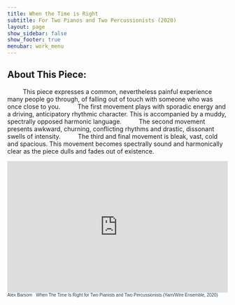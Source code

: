 ```yaml
---
title: When the Time is Right
subtitle: For Two Pianos and Two Percussionists (2020)
layout: page
show_sidebar: false
show_footer: true
menubar: work_menu
---
```


## About This Piece:

&nbsp;&nbsp;&nbsp;&nbsp;&nbsp;&nbsp;&nbsp;&nbsp; This piece expresses a common, nevertheless painful experience many people go through, of falling out of touch with someone who was once close to you. 
&nbsp;&nbsp;&nbsp;&nbsp;&nbsp;&nbsp;&nbsp;&nbsp; The first movement plays with sporadic energy and a driving, anticipatory rhythmic character. This is accompanied by a muddy, spectrally opposed harmonic language.
&nbsp;&nbsp;&nbsp;&nbsp;&nbsp;&nbsp;&nbsp;&nbsp; The second movement presents awkward, churning, conflicting rhythms and drastic, dissonant swells of intensity.
&nbsp;&nbsp;&nbsp;&nbsp;&nbsp;&nbsp;&nbsp;&nbsp; The third and final movement is bleak, vast, cold and spacious. This movement becomes spectrally sound and harmonically clear as the piece dulls and fades out of existence.

<iframe width="100%" height="300" scrolling="no" frameborder="no" allow="autoplay" src="https://w.soundcloud.com/player/?url=https%3A//api.soundcloud.com/tracks/955583422&color=%23ff5500&auto_play=false&hide_related=false&show_comments=true&show_user=true&show_reposts=false&show_teaser=true&visual=true"></iframe><div style="font-size: 10px; color: #cccccc;line-break: anywhere;word-break: normal;overflow: hidden;white-space: nowrap;text-overflow: ellipsis; font-family: Interstate,Lucida Grande,Lucida Sans Unicode,Lucida Sans,Garuda,Verdana,Tahoma,sans-serif;font-weight: 100;"><a href="https://soundcloud.com/user-52978723" title="Alex Barsom" target="_blank" style="color: #1D3851; text-decoration: none;">Alex Barsom</a> · <a href="https://soundcloud.com/user-52978723/when-the-time-is-right-for-two-pianists-and-two-percussionists-yarnwire-ensemble-2020" title="When The Time Is Right for Two Pianists and Two Percussionists (Yarn/Wire Ensemble, 2020)" target="_blank" style="color: #1D3851; text-decoration: none;">When The Time Is Right for Two Pianists and Two Percussionists (Yarn/Wire Ensemble, 2020)</a></div>